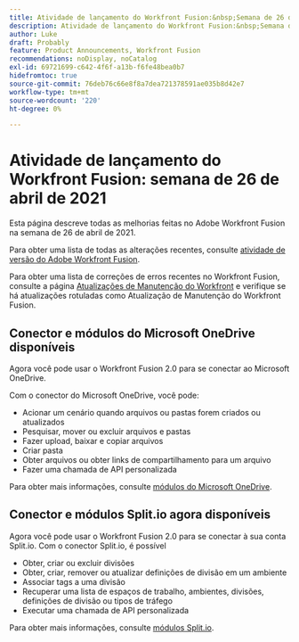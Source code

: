 ```yaml
---
title: Atividade de lançamento do Workfront Fusion:&nbsp;Semana de 26 de abril de 2021
description: Atividade de lançamento do Workfront Fusion:&nbsp;Semana de 26 de abril de 2021
author: Luke
draft: Probably
feature: Product Announcements, Workfront Fusion
recommendations: noDisplay, noCatalog
exl-id: 69721699-c642-4f6f-a13b-f6fe48bea0b7
hidefromtoc: true
source-git-commit: 76deb76c66e8f8a7dea721378591ae035b8d42e7
workflow-type: tm+mt
source-wordcount: '220'
ht-degree: 0%

---
```


# Atividade de lançamento do Workfront Fusion: semana de 26 de abril de 2021

Esta página descreve todas as melhorias feitas no Adobe Workfront Fusion na semana de 26 de abril de 2021.

Para obter uma lista de todas as alterações recentes, consulte [atividade de versão do Adobe Workfront Fusion](../../../product-announcements/product-releases/fusion-release-activity/fusion-release-activity.md).

Para obter uma lista de correções de erros recentes no Workfront Fusion, consulte a página [Atualizações de Manutenção do Workfront](https://experienceleague.adobe.com/docs/workfront-known-issues/releases/current-updates.html) e verifique se há atualizações rotuladas como Atualização de Manutenção do Workfront Fusion.

## Conector e módulos do Microsoft OneDrive disponíveis

Agora você pode usar o Workfront Fusion 2.0 para se conectar ao Microsoft OneDrive.

Com o conector do Microsoft OneDrive, você pode:

* Acionar um cenário quando arquivos ou pastas forem criados ou atualizados
* Pesquisar, mover ou excluir arquivos e pastas
* Fazer upload, baixar e copiar arquivos
* Criar pasta
* Obter arquivos ou obter links de compartilhamento para um arquivo
* Fazer uma chamada de API personalizada

Para obter mais informações, consulte [módulos do Microsoft OneDrive](../../../workfront-fusion/apps-and-their-modules/microsoft-onedrive-modules.md).

## Conector e módulos Split.io agora disponíveis

Agora você pode usar o Workfront Fusion 2.0 para se conectar à sua conta Split.io. Com o conector Split.io, é possível

* Obter, criar ou excluir divisões
* Obter, criar, remover ou atualizar definições de divisão em um ambiente
* Associar tags a uma divisão
* Recuperar uma lista de espaços de trabalho, ambientes, divisões, definições de divisão ou tipos de tráfego
* Executar uma chamada de API personalizada

Para obter mais informações, consulte [módulos Split.io](../../../workfront-fusion/apps-and-their-modules/split-io-modules.md).
